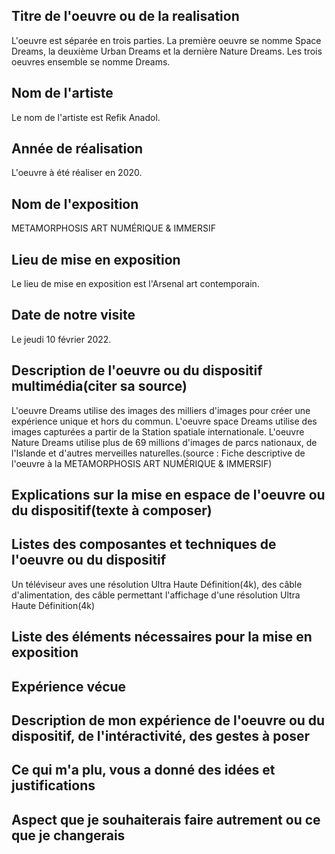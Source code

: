 ## Titre de l'oeuvre ou de la realisation
L'oeuvre est séparée en trois parties. La première oeuvre se nomme Space Dreams, la deuxième Urban Dreams et la dernière Nature Dreams. Les trois oeuvres ensemble se nomme Dreams.
## Nom de l'artiste
Le nom de l'artiste est Refik Anadol.
## Année de réalisation
L'oeuvre à été réaliser en 2020.
## Nom de l'exposition
METAMORPHOSIS ART NUMÉRIQUE & IMMERSIF
## Lieu de mise en exposition
Le lieu de mise en exposition est l'Arsenal art contemporain.
## Date de notre visite
Le jeudi 10 février 2022.
## Description de l'oeuvre ou du dispositif multimédia(citer sa source)
L'oeuvre Dreams utilise des images des milliers d'images pour créer une expérience unique et hors du commun. L'oeuvre space Dreams utilise des images capturées a partir de la Station spatiale internationale. L'oeuvre Nature Dreams utilise plus de 69 millions d'images de parcs nationaux, de l'Islande et d'autres merveilles naturelles.(source : Fiche descriptive de l'oeuvre à la METAMORPHOSIS ART NUMÉRIQUE & IMMERSIF)      
## Explications sur la mise en espace de l'oeuvre ou du dispositif(texte à composer)

## Listes des composantes et techniques de l'oeuvre ou du dispositif
Un téléviseur aves une résolution Ultra Haute Définition(4k), des câble d'alimentation, des câble permettant l'affichage d'une résolution Ultra Haute Définition(4k)  
## Liste des éléments nécessaires pour la mise en exposition

## Expérience vécue

## Description de mon expérience de l'oeuvre ou du dispositif, de l'intéractivité, des gestes à poser

## Ce qui m'a plu, vous a donné des idées et justifications

## Aspect que je souhaiterais faire autrement ou ce que je changerais
